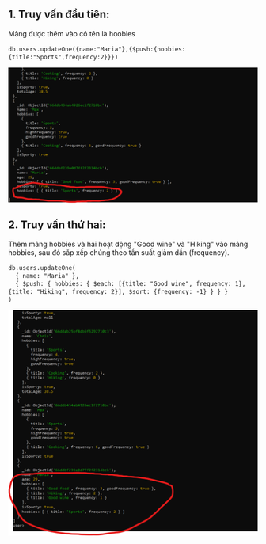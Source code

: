 ## 1. Truy vấn đầu tiên:

Mảng được thêm vào có tên là hoobies

```
db.users.updateOne({name:"Maria"},{$push:{hoobies:{title:"Sports",frequency:2}}})
```

![alt text](/images/examples/image-56.png)

## 2. Truy vấn thứ hai:

Thêm mảng hobbies và hai hoạt động "Good wine" và "Hiking" vào mảng hobbies, sau đó sắp xếp chúng theo tần suất giảm dần (frequency).

```
db.users.updateOne(
  { name: "Maria" },
  { $push: { hobbies: { $each: [{title: "Good wine", frequency: 1}, {title: "Hiking", frequency: 2}], $sort: {frequency: -1} } } }
)
```

![alt text](/images/examples/image-57.png)

